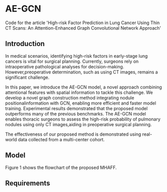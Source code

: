 # AE-GCN
Code for the article 'High-risk Factor Prediction in Lung Cancer Using Thin CT Scans: An Attention-Enhanced Graph Convolutional Network Approach'
## Introduction
In medical scenarios, identifying high-risk factors in early-stage lung cancers is vital for surgical planning. Currently, surgeons rely on intraoperative pathological analyses for decision-making. However,preoperative determination, such as using CT images, remains a significant challenge. 

In this paper, we introduce the AE-GCN model, a novel approach combining attentional features with spatial information to tackle this challenge. We develop a novel graph construction method integrating nodule positionalinformation with GCN, enabling more efficient and faster model training. Experimental results demonstrated that the proposed model outperforms many of the previous benchmarks. The AE-GCN model enables thoracic surgeons to assess the high-risk probability of pulmonary nodules using only CT images,aiding in preoperative surgical planning.

The effectiveness of our proposed method is demonstrated using real-world data collected from a multi-center cohort.
## Model
Figure 1 shows the flowchart of the proposed MHAFF.

## Requirements

